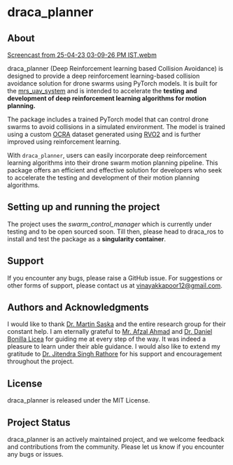 
# draca_planner

  

## About
[Screencast from 25-04-23 03-09-26 PM IST.webm](https://user-images.githubusercontent.com/21200350/234253923-d4d44671-374c-49bb-a400-ab9446c001e8.webm)



draca_planner (Deep Reinforcement learning based Collision Avoidance) is designed to provide a deep reinforcement learning-based collision avoidance solution for drone swarms using PyTorch models. It is built for the [mrs_uav_system](https://github.com/ctu-mrs/mrs_uav_system) and is intended to accelerate the **testing and development of deep reinforcement learning algorithms for motion planning.**

The package includes a trained PyTorch model that can control drone swarms to avoid collisions in a simulated environment. The model is trained using a custom [OCRA](https://gamma.cs.unc.edu/ORCA/) dataset generated using [RVO2](https://gamma.cs.unc.edu/RVO2/) and is further improved using reinforcement learning.

With `draca_planner`, users can easily incorporate deep reinforcement learning algorithms into their drone swarm motion planning pipeline. This package offers an efficient and effective solution for developers who seek to accelerate the testing and development of their motion planning algorithms.

  


  

## Setting up and running the project

  The project uses the *swarm_control_manager* which is currently under testing and to be open sourced soon. Till then, please head to draca_ros to install and test the package as a **singularity container**.


  


## Support

If you encounter any bugs, please raise a GitHub issue. For suggestions or other forms of support, please contact us at [vinayakkapoor12@gmail.com](mailto:vinayakkapoor12@gmail.com).

## Authors and Acknowledgments

I would like to thank [Dr. Martin Saska](http://mrs.felk.cvut.cz/people/martin-saska) and the entire research group for their constant help. I am eternally grateful to [Mr. Afzal Ahmad](http://mrs.felk.cvut.cz/people/afzal-ahmad) and [Dr. Daniel Bonilla Licea](http://mrs.felk.cvut.cz/members/postdocs/daniel-bonilla) for guiding me at every step of the way. It was indeed a pleasure to learn under their able guidance. I would also like to extend my gratitude to [Dr. Jitendra Singh Rathore](https://www.bits-pilani.ac.in/pilani/jitendrarathore/profile) for his support and encouragement throughout the project.

## License

draca_planner is released under the MIT License.

## Project Status

draca_planner is an actively maintained project, and we welcome feedback and contributions from the community. Please let us know if you encounter any bugs or issues.
